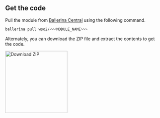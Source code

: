 ## Get the code

Pull the module from [Ballerina Central](https://central.ballerina.io/) using the following command.

```bash
ballerina pull wso2/<<<MODULE_NAME>>>
```

Alternately, you can download the ZIP file and extract the contents to get the code.

<a href="../../../../../assets/zip/<<<MD_FILE_NAME>>>.zip">
    <img src="../../../../../assets/img/download-zip.png" width="200" alt="Download ZIP">
</a>
